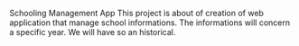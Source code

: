 Schooling Management App
This project is about of creation of web application that manage school informations.
The informations will concern a specific year. We will have so an historical.